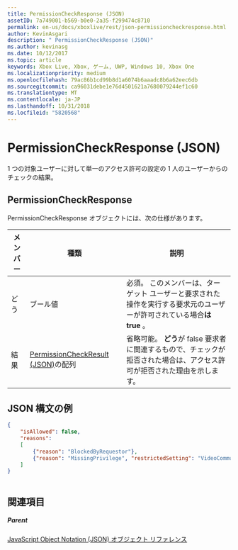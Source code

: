 ```yaml
---
title: PermissionCheckResponse (JSON)
assetID: 7a749001-b569-b0e0-2a35-f299474c8710
permalink: en-us/docs/xboxlive/rest/json-permissioncheckresponse.html
author: KevinAsgari
description: " PermissionCheckResponse (JSON)"
ms.author: kevinasg
ms.date: 10/12/2017
ms.topic: article
keywords: Xbox Live, Xbox, ゲーム, UWP, Windows 10, Xbox One
ms.localizationpriority: medium
ms.openlocfilehash: 79ac86b1cd99b8d1a6074b6aaadc8b6a62eec6db
ms.sourcegitcommit: ca96031debe1e76d4501621a7680079244ef1c60
ms.translationtype: MT
ms.contentlocale: ja-JP
ms.lasthandoff: 10/31/2018
ms.locfileid: "5820568"
---
```

# <a name="permissioncheckresponse-json"></a>PermissionCheckResponse (JSON)
1 つの対象ユーザーに対して単一のアクセス許可の設定の 1 人のユーザーからのチェックの結果。 
<a id="ID4EN"></a>

 
## <a name="permissioncheckresponse"></a>PermissionCheckResponse
 
PermissionCheckResponse オブジェクトには、次の仕様があります。
 
| メンバー| 種類| 説明| 
| --- | --- | --- | 
| どう| ブール値| 必須。 このメンバーは、ターゲット ユーザーと要求された操作を実行する要求元のユーザーが許可されている場合<b>は true</b> 。| 
| 結果| [PermissionCheckResult (JSON)](json-permissioncheckresult.md)の配列| 省略可能。 <b>どう</b>が false 要求者に関連するもので、チェックが拒否された場合は、アクセス許可が拒否された理由を示します。| 
  
<a id="ID4E3B"></a>

 
## <a name="sample-json-syntax"></a>JSON 構文の例
 

```json
{
    "isAllowed": false,
    "reasons":
    [
        {"reason": "BlockedByRequestor"},
        {"reason": "MissingPrivilege", "restrictedSetting": "VideoCommunications"}
    ]
}
    
```

  
<a id="ID4EFC"></a>

 
## <a name="see-also"></a>関連項目
 
<a id="ID4EHC"></a>

 
##### <a name="parent"></a>Parent 

[JavaScript Object Notation (JSON) オブジェクト リファレンス](atoc-xboxlivews-reference-json.md)

   